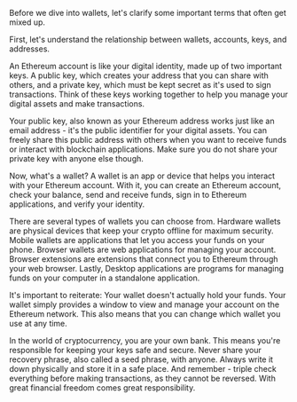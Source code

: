 Before we dive into wallets, let's clarify some important terms that often get mixed up.

First, let's understand the relationship between wallets, accounts, keys, and addresses.

An Ethereum account is like your digital identity, made up of two important keys. A public key, which creates your address that you can share with others, and a private key, which must be kept secret as it's used to sign transactions. Think of these keys working together to help you manage your digital assets and make transactions.

Your public key, also known as your Ethereum address works just like an email address - it's the public identifier for your digital assets.
You can freely share this public address with others when you want to receive funds or interact with blockchain applications. Make sure you do not share your private key with anyone else though.

Now, what's a wallet? A wallet is an app or device that helps you interact with your Ethereum account. With it, you can create an Ethereum account, check your balance, send and receive funds, sign in to Ethereum applications, and verify your identity.

There are several types of wallets you can choose from. Hardware wallets are physical devices that keep your crypto offline for maximum security. Mobile wallets are applications that let you access your funds on your phone. Browser wallets are web applications for managing your account. Browser extensions are extensions that connect you to Ethereum through your web browser. Lastly, Desktop applications are programs for managing funds on your computer in a standalone application.

It's important to reiterate: Your wallet doesn't actually hold your funds. Your wallet simply provides a window to view and manage your account on the Ethereum network. This also means that you can change which wallet you use at any time.

In the world of cryptocurrency, you are your own bank. This means you're responsible for keeping your keys safe and secure. Never share your recovery phrase, also called a seed phrase, with anyone. Always write it down physically and store it in a safe place. And remember - triple check everything before making transactions, as they cannot be reversed. With great financial freedom comes great responsibility.